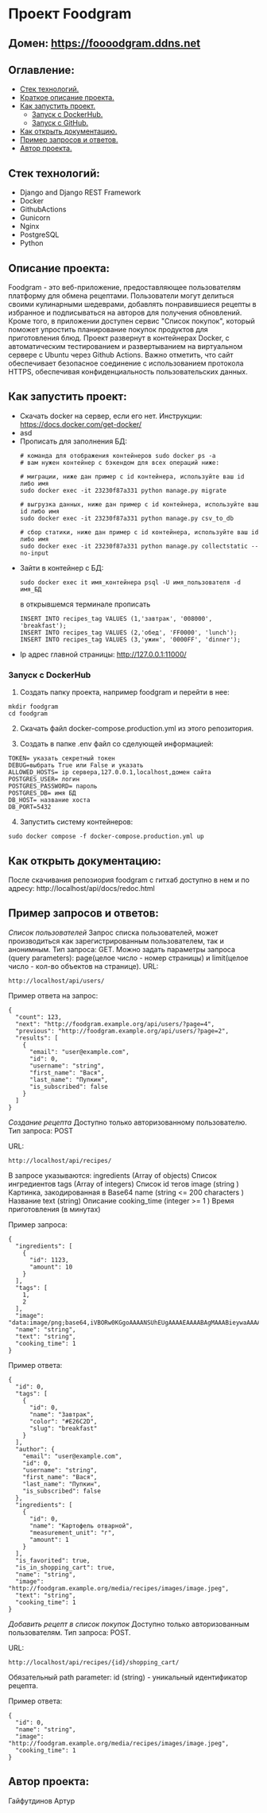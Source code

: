 # Проект Foodgram

## Домен: https://foooodgram.ddns.net

## Оглавление:
- [Стек технологий.](#Стек-технологий)
- [Краткое описание проекта.](#Краткое-описание-проекта)
- [Как запустить проект.](#Как-запустить-проект)
  - [Запуск с DockerHub.](#Запуск-с-DockerHub)
  - [Запуск с GitHub.](#Запуск-с-GitHub)
- [Как открыть документацию.](#Как-открыть-документацию)
- [Пример запросов и ответов.](#Пример-запросов-и-ответов)
- [Автор проекта.](#Автор-проекта)

## Стек технологий:
- Django and Django REST Framework
- Docker
- GithubActions
- Gunicorn
- Nginx
- PostgreSQL
- Python

## Описание проекта:
Foodgram - это веб-приложение, предоставляющее пользователям платформу для обмена рецептами. Пользователи могут делиться своими кулинарными шедеврами, добавлять понравившиеся рецепты в избранное и подписываться на авторов для получения обновлений. Кроме того, в приложении доступен сервис "Список покупок", который поможет упростить планирование покупок продуктов для приготовления блюд. Проект развернут в контейнерах Docker, с автоматическим тестированием и развертыванием на виртуальном сервере с Ubuntu через Github Actions. Важно отметить, что сайт обеспечивает безопасное соединение с использованием протокола HTTPS, обеспечивая конфиденциальность пользовательских данных.

## Как запустить проект:
- Скачать docker на сервер, если его нет. Инструкции: https://docs.docker.com/get-docker/
- asd
- Прописать для заполнения БД:
  ```
  # команда для отображения контейнеров sudo docker ps -a
  # вам нужен контейнер с бэкендом для всех операций ниже:
  
  # миграции, ниже дан пример с id контейнера, используйте ваш id либо имя
  sudo docker exec -it 23230f87a331 python manage.py migrate
  
  # выгрузка данных, ниже дан пример с id контейнера, используйте ваш id либо имя
  sudo docker exec -it 23230f87a331 python manage.py csv_to_db
  
  # сбор статики, ниже дан пример с id контейнера, используйте ваш id либо имя
  sudo docker exec -it 23230f87a331 python manage.py collectstatic --no-input
  ```
- Зайти в контейнер с БД:
  ```
  sudo docker exec it имя_контейнера psql -U имя_пользователя -d имя_БД
  ```
  в открывшемся терминале прописать
  ```
  INSERT INTO recipes_tag VALUES (1,'завтрак', '008000', 'breakfast');
  INSERT INTO recipes_tag VALUES (2,'обед', 'FF0000', 'lunch');
  INSERT INTO recipes_tag VALUES (3,'ужин', '0000FF', 'dinner');
  ```
- Ip адрес главной страницы: http://127.0.0.1:11000/

### Запуск с DockerHub
1. Создать папку проекта, например foodgram и перейти в нее:
  ```
  mkdir foodgram
  cd foodgram
  ```
2. Скачать файл docker-compose.production.yml из этого репозитория.

3. Создать в папке .env файл со сделующей информацией:
```                                                       
TOKEN= указать секретный токен 
DEBUG=выбрать True или False и указать
ALLOWED_HOSTS= ip сервера,127.0.0.1,localhost,домен сайта
POSTGRES_USER= логин
POSTGRES_PASSWORD= пароль
POSTGRES_DB= имя БД
DB_HOST= название хоста
DB_PORT=5432
```
4. Запустить систему контейнеров:
```
sudo docker compose -f docker-compose.production.yml up
```



## Как открыть документацию:
После скачивания репозиория foodgram с гитхаб доступно в нем и по адресу:
http://localhost/api/docs/redoc.html

## Пример запросов и ответов:
*Список пользователей*
Запрос списка пользователей, может производиться как зарегистрированным пользователем, так и анонимным.
Тип запроса: GET.
Можно задать параметры запроса (query parameters): page(целое число - номер страницы) и limit(целое число - кол-во объектов на странице).
URL:
```
http://localhost/api/users/
```

Пример ответа на запрос:
```
{
  "count": 123,
  "next": "http://foodgram.example.org/api/users/?page=4",
  "previous": "http://foodgram.example.org/api/users/?page=2",
  "results": [
    {
      "email": "user@example.com",
      "id": 0,
      "username": "string",
      "first_name": "Вася",
      "last_name": "Пупкин",
      "is_subscribed": false
    }
  ]
}
```

*Создание рецепта*
Доступно только авторизованному пользователю.
Тип запроса: POST

URL:
```
http://localhost/api/recipes/
```

В запросе указываются:
ingredients (Array of objects) Список ингредиентов
tags (Array of integers) Список id тегов
image (string <binary> ) Картинка, закодированная в Base64
name (string <= 200 characters ) Название
text (string) Описание
cooking_time (integer >= 1 ) Время приготовления (в минутах)

Пример запроса:
```
{
  "ingredients": [
    {
      "id": 1123,
      "amount": 10
    }
  ],
  "tags": [
    1,
    2
  ],
  "image": "data:image/png;base64,iVBORw0KGgoAAAANSUhEUgAAAAEAAAABAgMAAABieywaAAAACVBMVEUAAAD///9fX1/S0ecCAAAACXBIWXMAAA7EAAAOxAGVKw4bAAAACklEQVQImWNoAAAAggCByxOyYQAAAABJRU5ErkJggg==",
  "name": "string",
  "text": "string",
  "cooking_time": 1
}
```

Пример ответа:
```
{
  "id": 0,
  "tags": [
    {
      "id": 0,
      "name": "Завтрак",
      "color": "#E26C2D",
      "slug": "breakfast"
    }
  ],
  "author": {
    "email": "user@example.com",
    "id": 0,
    "username": "string",
    "first_name": "Вася",
    "last_name": "Пупкин",
    "is_subscribed": false
  },
  "ingredients": [
    {
      "id": 0,
      "name": "Картофель отварной",
      "measurement_unit": "г",
      "amount": 1
    }
  ],
  "is_favorited": true,
  "is_in_shopping_cart": true,
  "name": "string",
  "image": "http://foodgram.example.org/media/recipes/images/image.jpeg",
  "text": "string",
  "cooking_time": 1
}
```

*Добавить рецепт в список покупок*
Доступно только авторизованным пользователям.
Тип запроса: POST.

URL:
```
http://localhost/api/recipes/{id}/shopping_cart/
```

Обязательный path parameter: id (string) - уникальный идентификатор рецепта.

Пример ответа:
```
{
  "id": 0,
  "name": "string",
  "image": "http://foodgram.example.org/media/recipes/images/image.jpeg",
  "cooking_time": 1
}
```

## Автор проекта:
Гайфутдинов Артур
